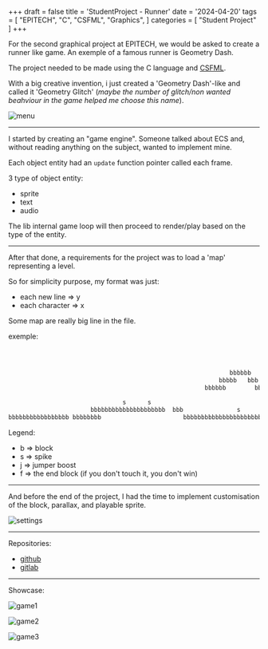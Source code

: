+++
draft = false
title = 'StudentProject - Runner'
date = '2024-04-20'
tags = [
    "EPITECH",
    "C",
    "CSFML",
    "Graphics",
]
categories = [
    "Student Project"
]
+++

For the second graphical project at EPITECH, we would be asked to create a
runner like game. An exemple of a famous runner is Geometry Dash.

The project needed to be made using the C language and
[CSFML](https://github.com/SFML/csfml).

With a big creative invention, i just created a 'Geometry Dash'-like and called
it 'Geometry Glitch' (*maybe the number of glitch/non wanted beahviour in the
game helped me choose this name*).

![menu](/images/menu_geometry_glitch.png)

---

I started by creating an "game engine". Someone talked about ECS and, without
reading anything on the subject, wanted to implement mine.

Each object entity had an `update` function pointer called each frame.

3 type of object entity:
- sprite
- text
- audio

The lib internal game loop will then proceed to render/play based on the type
of the entity.

---

After that done, a requirements for the project was to load a 'map'
representing a level.

So for simplicity purpose, my format was just:
- each new line => y
- each character => x

Some map are really big line in the file.

exemple:

```txt

                                                                                                                                                                                                                                                                                                                                                                          bbbbbbbbbbbbbbbbbbbbbbbbb
                                                                                                                                                                                                                                                                                                                                                                       bbb
                                                              bbbbbb                                                                                                                                                                                                                                                                                                bbb
                                                           bbbbb   bbb                                                                  s                                                                                                                                                                                                s                       bbb                                  s     s
                                                       bbbbbb        bbbbbb                                            bbbbbbbbbbbbbbbbbb                                                    s           j                                s   s                                                                                                               bbb                                      s     s
                                                                                                               bbbbbbbbbbbbbsbbb                                                           j      j     j                     s               bb                                                           bbb                                             bbb                                          s     sssssssss
                                s      s                                                     bsb        bbbbbbbbbbbbbsbbbb                                                                bbbbbbb   bbb                       s   bbbs sbbbb                sss                                         bbb                                             bbb                                              s
                       bbbbbbbbbbbbbbbbbbbbb  bbb               s                 bbbbbbbbbbbbbbbbbbbbbbbbbbbbbbbbbbbbbbbbbbbbbbbbbbbbbbbbbbbbbbbbbbbbbbbbbbbbbb        j      j      j                          gbbbbbbbbbbbbbbbbbbbbbbbbbbbbbbbbbbbbbbbbbbbbbbbbbbbbbbbbbbb                s s  s  bbb       sss  ssb     sss       s     s   sss  bbb                                                                 j     f
bbbbbbbbbbbbbbbbb bbbbbbbb                       bbbbbbbbbbbbbbbbbbbbbbbbbbbbbbbbbbbbbbbbbbbbbbbbbbbbbbbbbbbbbbbbbbbbbbbbbbbbbbbbbbbbbbbbbbbbbbbbbbbbbbbbbbbbbbbbbbbbbbbb   s bb   s bb                     sbbbbbbbbbbbbbbbbbbbbbbbbbbbbbbbbbbbbbbbbbbbbbbbbbbbbbbbbbbbbbbbbbbbbbbbbbbbbbbbbbbbbbbbbbbbbbbbbbbbbbbbbbbbbbbbbbbbbbbbbbbbbbbbbbbbbbbbbbbbbbbbbbbbbbbbbbbbbbbbbbbbbbbbbbbbbbbbbbbbbbbbbbbbbbbbbbbbbbbbbbbbb   bbbb

```
Legend:
- b => block
- s => spike
- j => jumper boost
- f => the end block (if you don't touch it, you don't win)

---

And before the end of the project, I had the time to implement customisation of
the block, parallax, and playable sprite.

![settings](/images/settings_geometry_glitch.png)

---

Repositories:
- [github](https://github.com/Saverio976/Runner)
- [gitlab](https://gitlab.com/Saverio976/Runner)

---

Showcase:

![game1](/images/game1_geometry_glitch.png)

![game2](/images/game2_geometry_glitch.png)

![game3](/images/game3_geometry_glitch.png)
